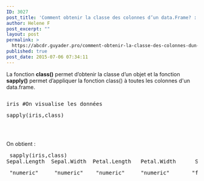 ```yaml
---
ID: 3027
post_title: 'Comment obtenir la classe des colonnes d’un data.Frame? : sapply'
author: Helene F
post_excerpt: ""
layout: post
permalink: >
  https://abcdr.guyader.pro/comment-obtenir-la-classe-des-colonnes-dun-data-frame-sapply/
published: true
post_date: 2015-07-06 07:34:11
---
```

<p>La fonction <strong>class()</strong> permet d’obtenir la classe d’un objet et la fonction <strong>sapply()</strong> permet d’appliquer la fonction class() à toutes les colonnes d'un data.frame.</p><p> <pre lang='rsplus'><p>iris #On visualise les données</p><p>sapply(iris,class)</p></pre>  <br /><p>On obtient :</p><pre lang='rsplus'> sapply(iris,class)
Sepal.Length  Sepal.Width  Petal.Length   Petal.Width      Species</p><p> "numeric"     "numeric"    "numeric"     "numeric"       "factor"</pre>